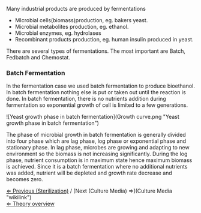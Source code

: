 Many industrial products are produced by fermentations

-   MIcrobial cells(biomass)production, eg. bakers yeast.
-   Microbial metabolites production, eg. ethanol.
-   Microbial enzymes, eg. hydrolases
-   Recombinant products production, eg. human insulin produced in
    yeast.

There are several types of fermentations. The most important are Batch,
Fedbatch and Chemostat.

### Batch Fermentation

In the fermentation case we used batch fermentation to produce
bioethanol. In batch fermentation nothing else is put or taken out until
the reaction is done. In batch fermentation, there is no nutrients
addition during fermentation so exponential growth of cell is limited to
a few generations.

![Yeast growth phase in batch
fermentation](Growth curve.png "Yeast growth phase in batch fermentation")

The phase of microbial growth in batch fermentation is generally divided
into four phase which are lag phase, log phase or exponential phase and
stationary phase. In lag phase, microbes are growing and adapting to new
environment so the biomass is not increasing significantly. During the
log phase, nutrient consumption is in maximum state hence maximum
biomass is achieved. Since it is a batch fermentation where no
additional nutrients was added, nutrient will be depleted and growth
rate decrease and becomes zero.

[⇐ Previous (Sterilization)](Sterilization "wikilink") / [Next (Culture
Media) ⇒](Culture Media "wikilink")\
 [⇐ Theory overview](Fermentation_Case "wikilink")

